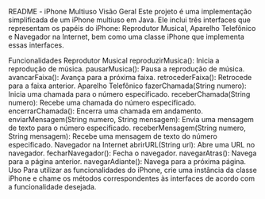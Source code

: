 README - iPhone Multiuso
Visão Geral
Este projeto é uma implementação simplificada de um iPhone multiuso em Java. 
Ele inclui três interfaces que representam os papéis do iPhone: Reprodutor Musical,
Aparelho Telefônico e Navegador na Internet, bem como uma classe iPhone que implementa essas interfaces.

Funcionalidades
Reprodutor Musical
reproduzirMusica(): Inicia a reprodução de música.
pausarMusica(): Pausa a reprodução de música.
avancarFaixa(): Avança para a próxima faixa.
retrocederFaixa(): Retrocede para a faixa anterior.
Aparelho Telefônico
fazerChamada(String numero): Inicia uma chamada para o número especificado.
receberChamada(String numero): Recebe uma chamada do número especificado.
encerrarChamada(): Encerra uma chamada em andamento.
enviarMensagem(String numero, String mensagem): Envia uma mensagem de texto para o número especificado.
receberMensagem(String numero, String mensagem): Recebe uma mensagem de texto do número especificado.
Navegador na Internet
abrirURL(String url): Abre uma URL no navegador.
fecharNavegador(): Fecha o navegador.
navegarAtras(): Navega para a página anterior.
navegarAdiante(): Navega para a próxima página.
Uso
Para utilizar as funcionalidades do iPhone, crie uma instância da classe iPhone e chame os métodos correspondentes às interfaces de acordo com a funcionalidade desejada.
